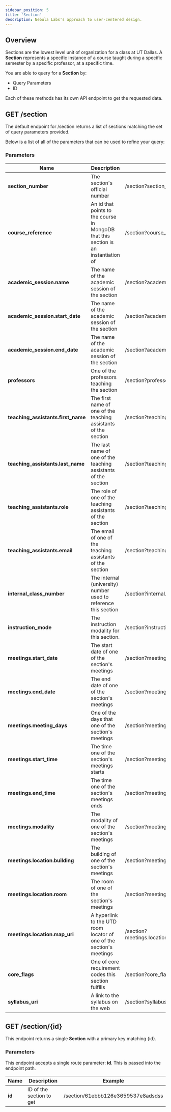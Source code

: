 ```yaml
---
sidebar_position: 5
title: 'Section'
description: Nebula Labs's approach to user-centered design.
---
```


## Overview

Sections are the lowest level unit of organization for a class at UT Dallas. A **Section** represents a specific instance of a course taught during a specific semester by a specific professor, at a specific time.

You are able to query for a **Section** by:

- Query Parameters
- ID

Each of these methods has its own API endpoint to get the requested data.

## GET /section

The default endpoint for /section returns a list of sections matching the set of query parameters provided.

Below is a list of all of the parameters that can be used to refine your query:

### Parameters

| Name                               | Description                                                                         | Example                                                                   |
| ---------------------------------- | ----------------------------------------------------------------------------------- | ------------------------------------------------------------------------- |
| **section_number**                 | The section's official number                                                       | /section?section_number=002                                               |
| **course_reference**               | An id that points to the course in MongoDB that this section is an instantiation of | /section?course_reference=61ebbb126e3659537e8adsdss                       |
| **academic_session.name**          | The name of the academic session of the section                                     | /section?academic_session.name=Spring 2022                                |
| **academic_session.start_date**    | The name of the academic session of the section                                     | /section?academic_session.start_date=January 18, 2022                     |
| **academic_session.end_date**      | The name of the academic session of the section                                     | /section?academic_session.end_date=January 18, 2022                       |
| **professors**                     | One of the professors teaching the section                                          | /section?professors=61ebbb126e3659537e8a14d8                              |
| **teaching_assistants.first_name** | The first name of one of the teaching assistants of the section                     | /section?teaching_assistants.first_name=John                              |
| **teaching_assistants.last_name**  | The last name of one of the teaching assistants of the section                      | /section?teaching_assistants.last_name=Doe                                |
| **teaching_assistants.role**       | The role of one of the teaching assistants of the section                           | /section?teaching_assistants.role=Teaching Assistant                      |
| **teaching_assistants.email**      | The email of one of the teaching assistants of the section                          | /section?teaching_assistants.email=xxx555555@utdallas.edu                 |
| **internal_class_number**          | The internal (university) number used to reference this section                     | /section?internal_class_number=82785                                      |
| **instruction_mode**               | The instruction modality for this section.                                          | /section?instruction_mode=Traditional                                     |
| **meetings.start_date**            | The start date of one of the section's meetings                                     | /section?meetings.start_date=January 18, 2022                             |
| **meetings.end_date**              | The end date of one of the section's meetings                                       | /section?meetings.end_date=January 18, 2022                               |
| **meetings.meeting_days**          | One of the days that one of the section's meetings                                  | /section?meetings.meeting_days=Monday                                     |
| **meetings.start_time**            | The time one of the section's meetings starts                                       | /section?meetings.start_time=10:00am                                      |
| **meetings.end_time**              | The time one of the section's meetings ends                                         | /section?meetings.end_time=11:15am                                        |
| **meetings.modality**              | The modality of one of the section's meetings                                       | /section?meetings.modality=traditional                                    |
| **meetings.location.building**     | The building of one of the section's meetings                                       | /section?meetings.location.building=SLC                                   |
| **meetings.location.room**         | The room of one of the section's meetings                                           | /section?meetings.location.room=2.203                                     |
| **meetings.location.map_uri**      | A hyperlink to the UTD room locator of one of the section's meetings                | /section?meetings.location.map_uri=https://locator.utdallas.edu/SLC_2.203 |
| **core_flags**                     | One of core requirement codes this section fulfills                                 | /section?core_flags=020                                                   |
| **syllabus_uri**                   | A link to the syllabus on the web                                                   | /section?syllabus_uri=https://dox.utdallas.edu/syl118093                  |

## GET /section/{id}

This endpoint returns a single **Section** with a primary key matching {id}.

### Parameters

This endpoint accepts a single route parameter: **id**. This is passed into the endpoint path.

| Name   | Description              | Example                            |
| ------ | ------------------------ | ---------------------------------- |
| **id** | ID of the section to get | /section/61ebbb126e3659537e8adsdss |
